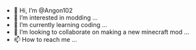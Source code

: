 - 👋 Hi, I’m @Angon102
- 👀 I’m interested in modding ...
- 🌱 I’m currently learning coding ...
- 💞️ I’m looking to collaborate on making a new minecraft mod ...
- 📫 How to reach me ...

<!---
Angon102/Angon102 is a ✨ special ✨ repository because its `README.md` (this file) appears on your GitHub profile.
You can click the Preview link to take a look at your changes.
--->

